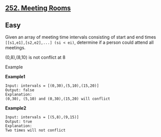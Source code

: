 [252. Meeting Rooms](https://www.lintcode.com/problem/920/) 
--------
Easy
--------

Given an array of meeting time intervals consisting of start and end times `[[s1,e1],[s2,e2],...] (si < ei)`, determine if a person could attend all meetings.

(0,8),(8,10) is not conflict at 8

Example

**Example1**

```
Input: intervals = [(0,30),(5,10),(15,20)]
Output: false
Explanation: 
(0,30), (5,10) and (0,30),(15,20) will conflict
```

**Example2**

```
Input: intervals = [(5,8),(9,15)]
Output: true
Explanation: 
Two times will not conflict 
```

